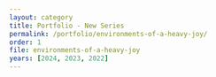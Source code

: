 ```yaml
---
layout: category
title: Portfolio - New Series
permalink: /portfolio/environments-of-a-heavy-joy/
order: 1
file: environments-of-a-heavy-joy
years: [2024, 2023, 2022]
---
```

